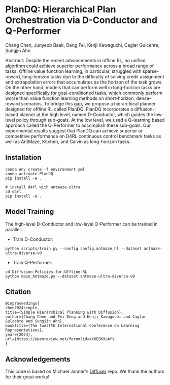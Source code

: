# PlanDQ: Hierarchical Plan Orchestration via D-Conductor and Q-Performer
Chang Chen, Junyeob Baek, Deng Fei, Kenji Kawaguchi, Caglar Gulcehre, Sungjin Ahn

Abstract: Despite the recent advancements in offline RL, no unified algorithm could achieve superior performance across a broad range of tasks. Offline value function learning, in particular, struggles with sparse-reward, long-horizon tasks due to the difficulty of solving credit assignment and extrapolation errors that accumulates as the horizon of the task grows. On the other hand, models that can perform well in long-horizon tasks are designed specifically for goal-conditioned tasks, which commonly perform worse than value function learning methods on short-horizon, dense-reward scenarios. To bridge this gap, we propose a hierarchical planner designed for offline RL called PlanDQ. PlanDQ incorporates a diffusion-based planner at the high level, named D-Conductor, which guides the low-level policy through sub-goals. At the low level, we used a Q-learning based approach called the Q-Performer to accomplish these sub-goals. Our experimental results suggest that PlanDQ can achieve superior or competitive performance on D4RL continuous control benchmark tasks as well as AntMaze, Kitchen, and Calvin as long-horizon tasks.

## Installation

```
conda env create -f environment.yml
conda activate PlanDQ
pip install -e .

# install d4rl with antmaze-ultra
cd d4rl
pip install -e .
```


## Model Training

The high-level D-Conductor and low-level Q-Performer can be trained in parallel:
- Train D-Conductor:
```
python scripts/train.py --config config.antmaze_hl --dataset antmaze-ultra-diverse-v0
```
- Train Q-Performer:
 ```
cd Diffusion-Policies-for-Offline-RL
python main_Antmaze.py --dataset antmaze-ultra-diverse-v0
```


## Citation
```
@inproceedings{
chen2024simple,
title={Simple Hierarchical Planning with Diffusion},
author={Chang Chen and Fei Deng and Kenji Kawaguchi and Caglar Gulcehre and Sungjin Ahn},
booktitle={The Twelfth International Conference on Learning Representations},
year={2024},
url={https://openreview.net/forum?id=kXHEBK9uAY}
}
```

## Acknowledgements
This code is based on Michael Janner's [Diffuser](https://github.com/jannerm/diffuser) repo. We thank the authors for their great works!